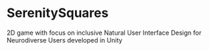 # SerenitySquares
2D game with focus on inclusive Natural User Interface Design for Neurodiverse Users developed in Unity
